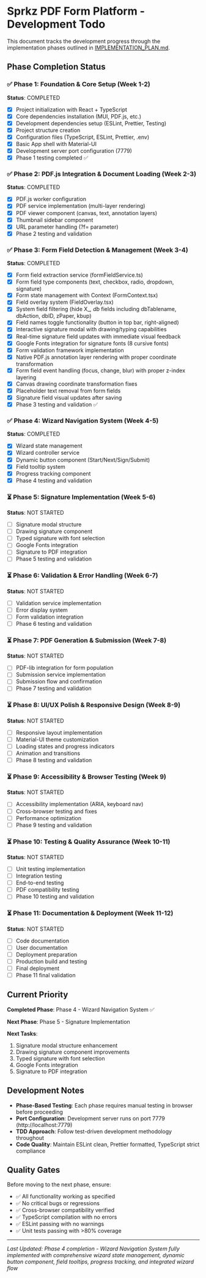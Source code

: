 # Sprkz PDF Form Platform - Development Todo

This document tracks the development progress through the implementation phases outlined in [IMPLEMENTATION_PLAN.md](./IMPLEMENTATION_PLAN.md).

## Phase Completion Status

### ✅ Phase 1: Foundation & Core Setup (Week 1-2)
**Status**: COMPLETED
- [x] Project initialization with React + TypeScript
- [x] Core dependencies installation (MUI, PDF.js, etc.)
- [x] Development dependencies setup (ESLint, Prettier, Testing)
- [x] Project structure creation
- [x] Configuration files (TypeScript, ESLint, Prettier, .env)
- [x] Basic App shell with Material-UI
- [x] Development server port configuration (7779)
- [x] Phase 1 testing completed ✅

### ✅ Phase 2: PDF.js Integration & Document Loading (Week 2-3)
**Status**: COMPLETED
- [x] PDF.js worker configuration
- [x] PDF service implementation (multi-layer rendering)
- [x] PDF viewer component (canvas, text, annotation layers)
- [x] Thumbnail sidebar component
- [x] URL parameter handling (?f= parameter)
- [x] Phase 2 testing and validation

### ✅ Phase 3: Form Field Detection & Management (Week 3-4)
**Status**: COMPLETED
- [x] Form field extraction service (formFieldService.ts)
- [x] Form field type components (text, checkbox, radio, dropdown, signature)
- [x] Form state management with Context (FormContext.tsx)
- [x] Field overlay system (FieldOverlay.tsx)
- [x] System field filtering (hide X_*, db* fields including dbTablename, dbAction, dbID, zPaper, kbup)
- [x] Field names toggle functionality (button in top bar, right-aligned)
- [x] Interactive signature modal with drawing/typing capabilities
- [x] Real-time signature field updates with immediate visual feedback
- [x] Google Fonts integration for signature fonts (8 cursive fonts)
- [x] Form validation framework implementation
- [x] Native PDF.js annotation layer rendering with proper coordinate transformation
- [x] Form field event handling (focus, change, blur) with proper z-index layering
- [x] Canvas drawing coordinate transformation fixes
- [x] Placeholder text removal from form fields
- [x] Signature field visual updates after saving
- [x] Phase 3 testing and validation ✅

### ✅ Phase 4: Wizard Navigation System (Week 4-5)
**Status**: COMPLETED
- [x] Wizard state management
- [x] Wizard controller service
- [x] Dynamic button component (Start/Next/Sign/Submit)
- [x] Field tooltip system
- [x] Progress tracking component
- [x] Phase 4 testing and validation

### ⏳ Phase 5: Signature Implementation (Week 5-6)
**Status**: NOT STARTED
- [ ] Signature modal structure
- [ ] Drawing signature component
- [ ] Typed signature with font selection
- [ ] Google Fonts integration
- [ ] Signature to PDF integration
- [ ] Phase 5 testing and validation

### ⏳ Phase 6: Validation & Error Handling (Week 6-7)
**Status**: NOT STARTED
- [ ] Validation service implementation
- [ ] Error display system
- [ ] Form validation integration
- [ ] Phase 6 testing and validation

### ⏳ Phase 7: PDF Generation & Submission (Week 7-8)
**Status**: NOT STARTED
- [ ] PDF-lib integration for form population
- [ ] Submission service implementation
- [ ] Submission flow and confirmation
- [ ] Phase 7 testing and validation

### ⏳ Phase 8: UI/UX Polish & Responsive Design (Week 8-9)
**Status**: NOT STARTED
- [ ] Responsive layout implementation
- [ ] Material-UI theme customization
- [ ] Loading states and progress indicators
- [ ] Animation and transitions
- [ ] Phase 8 testing and validation

### ⏳ Phase 9: Accessibility & Browser Testing (Week 9)
**Status**: NOT STARTED
- [ ] Accessibility implementation (ARIA, keyboard nav)
- [ ] Cross-browser testing and fixes
- [ ] Performance optimization
- [ ] Phase 9 testing and validation

### ⏳ Phase 10: Testing & Quality Assurance (Week 10-11)
**Status**: NOT STARTED
- [ ] Unit testing implementation
- [ ] Integration testing
- [ ] End-to-end testing
- [ ] PDF compatibility testing
- [ ] Phase 10 testing and validation

### ⏳ Phase 11: Documentation & Deployment (Week 11-12)
**Status**: NOT STARTED
- [ ] Code documentation
- [ ] User documentation
- [ ] Deployment preparation
- [ ] Production build and testing
- [ ] Final deployment
- [ ] Phase 11 final validation

## Current Priority

**Completed Phase**: Phase 4 - Wizard Navigation System ✅

**Next Phase**: Phase 5 - Signature Implementation

**Next Tasks**:
1. Signature modal structure enhancement
2. Drawing signature component improvements  
3. Typed signature with font selection
4. Google Fonts integration
5. Signature to PDF integration

## Development Notes

- **Phase-Based Testing**: Each phase requires manual testing in browser before proceeding
- **Port Configuration**: Development server runs on port 7779 (http://localhost:7779)
- **TDD Approach**: Follow test-driven development methodology throughout
- **Code Quality**: Maintain ESLint clean, Prettier formatted, TypeScript strict compliance

## Quality Gates

Before moving to the next phase, ensure:
- ✅ All functionality working as specified
- ✅ No critical bugs or regressions
- ✅ Cross-browser compatibility verified
- ✅ TypeScript compilation with no errors
- ✅ ESLint passing with no warnings
- ✅ Unit tests passing with >80% coverage

---

*Last Updated: Phase 4 completion - Wizard Navigation System fully implemented with comprehensive wizard state management, dynamic button component, field tooltips, progress tracking, and integrated wizard flow*